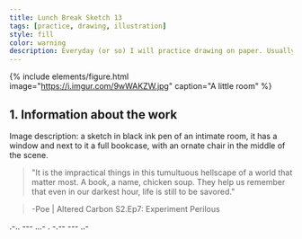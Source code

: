```yaml
---
title: Lunch Break Sketch 13 
tags: [practice, drawing, illustration]
style: fill
color: warning
description: Everyday (or so) I will practice drawing on paper. Usually pencils or ink pens are used but occasionally you will see watercolor or mixed media.
---
```


{% include elements/figure.html image="https://i.imgur.com/9wWAKZW.jpg" caption="A little room" %}

## 1. Information about the work

Image description: a sketch in black ink pen of an intimate room, it has a window and next to it a full bookcase, with an ornate chair in the middle of the scene.

> "It is the impractical things in this tumultuous hellscape of a world that matter most. A book, a name, chicken soup. They help us remember that even in our darkest hour, life is still to be savored." 

> -Poe | Altered Carbon S2.Ep7: Experiment Perilous

.-..  ---  ...-  .     -.--  ---  ..-
